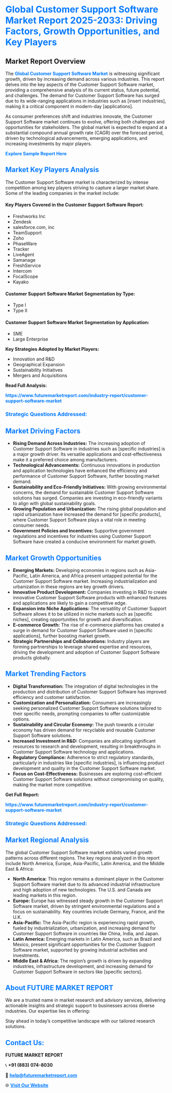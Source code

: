 <h1 style="color: #007BFF;">Global Customer Support Software Market Report 2025-2033: Driving Factors, Growth Opportunities, and Key Players</h1>

<section id="overview">
<h2>Market Report Overview</h2>
<p>The <a href="https://www.futuremarketreport.com/industry-report/customer-support-software-market" style="color: #007BFF; text-decoration: none;"><strong>Global Customer Support Software Market</strong></a> is witnessing significant growth, driven by increasing demand across various industries. This report delves into the key aspects of the Customer Support Software market, providing a comprehensive analysis of its current status, future potential, and challenges. The demand for Customer Support Software has surged due to its wide-ranging applications in industries such as [insert industries], making it a critical component in modern-day [applications].</p>
<p>As consumer preferences shift and industries innovate, the Customer Support Software market continues to evolve, offering both challenges and opportunities for stakeholders. The global market is expected to expand at a substantial compound annual growth rate (CAGR) over the forecast period, driven by technological advancements, emerging applications, and increasing investments by major players.</p>
</section>

<section id="overview">
<p><a href="https://www.futuremarketreport.com/request-sample/reportId=100650" style="color: #007BFF; text-decoration: none;"><strong>Explore Sample Report Here</strong></a></p>
</section>

<section id="key-players">
<h2 style="color: #007BFF;">Market Key Players Analysis</h2>
<p>The Customer Support Software market is characterized by intense competition among key players striving to capture a larger market share. Some of the leading companies in the market include:</p>
<h4>Key Players Covered in the Customer Support Software Report:</h4>
<ul><li>Freshworks Inc</li><li>Zendesk</li><li>salesforce.com, inc</li><li>TeamSupport</li><li>Zoho</li><li>PhaseWare</li><li>Tracker</li><li>LiveAgent</li><li>Samanage</li><li>FreshService</li><li>Intercom</li><li>FocalScope</li><li>Kayako</li></ul>
<h4>Customer Support Software Market Segmentation by Type:</h4>
<ul><li>Type I</li><li>Type II</li></ul>

<h4>Customer Support Software Market Segmentation by Application:</h4>
<ul><li>SME</li><li>Large Enterprise</li></ul>
<p><strong>Key Strategies Adopted by Market Players:</strong></p>
<ul>
<li>Innovation and R&D</li>
<li>Geographical Expansion</li>
<li>Sustainability Initiatives</li>
<li>Mergers and Acquisitions</li>
</ul>
</section>

<section>
<p><strong>Read Full Analysis: </strong></p><a href="https://www.futuremarketreport.com/industry-report/customer-support-software-market" style="color: #007BFF; text-decoration: none;"><strong>https://www.futuremarketreport.com/industry-report/customer-support-software-market</strong></a>
<h3 style="color: #007BFF;">Strategic Questions Addressed:</h3>
</section>

<section id="driving-factors">
<h2 style="color: #007BFF;">Market Driving Factors</h2>
<ul>
<li><strong>Rising Demand Across Industries:</strong> The increasing adoption of Customer Support Software in industries such as [specific industries] is a major growth driver. Its versatile applications and cost-effectiveness make it a preferred choice among manufacturers.</li>
<li><strong>Technological Advancements:</strong> Continuous innovations in production and application technologies have enhanced the efficiency and performance of Customer Support Software, further boosting market demand.</li>
<li><strong>Sustainability and Eco-Friendly Initiatives:</strong> With growing environmental concerns, the demand for sustainable Customer Support Software solutions has surged. Companies are investing in eco-friendly variants to align with global sustainability goals.</li>
<li><strong>Growing Population and Urbanization:</strong> The rising global population and rapid urbanization have increased the demand for [specific products], where Customer Support Software plays a vital role in meeting consumer needs.</li>
<li><strong>Government Policies and Incentives:</strong> Supportive government regulations and incentives for industries using Customer Support Software have created a conducive environment for market growth.</li>
</ul>
</section>

<section id="growth-opportunities">
<h2 style="color: #007BFF;">Market Growth Opportunities</h2>
<ul>
<li><strong>Emerging Markets:</strong> Developing economies in regions such as Asia-Pacific, Latin America, and Africa present untapped potential for the Customer Support Software market. Increasing industrialization and urbanization in these regions are key growth drivers.</li>
<li><strong>Innovative Product Development:</strong> Companies investing in R&D to create innovative Customer Support Software products with enhanced features and applications are likely to gain a competitive edge.</li>
<li><strong>Expansion into Niche Applications:</strong> The versatility of Customer Support Software allows it to be utilized in niche markets such as [specific niches], creating opportunities for growth and diversification.</li>
<li><strong>E-commerce Growth:</strong> The rise of e-commerce platforms has created a surge in demand for Customer Support Software used in [specific applications], further boosting market growth.</li>
<li><strong>Strategic Partnerships and Collaborations:</strong> Industry players are forming partnerships to leverage shared expertise and resources, driving the development and adoption of Customer Support Software products globally.</li>
</ul>
</section>

<section id="trending-factors">
<h2 style="color: #007BFF;">Market Trending Factors</h2>
<ul>
<li><strong>Digital Transformation:</strong> The integration of digital technologies in the production and distribution of Customer Support Software has improved efficiency and customer satisfaction.</li>
<li><strong>Customization and Personalization:</strong> Consumers are increasingly seeking personalized Customer Support Software solutions tailored to their specific needs, prompting companies to offer customizable options.</li>
<li><strong>Sustainability and Circular Economy:</strong> The push towards a circular economy has driven demand for recyclable and reusable Customer Support Software solutions.</li>
<li><strong>Increased Investment in R&D:</strong> Companies are allocating significant resources to research and development, resulting in breakthroughs in Customer Support Software technology and applications.</li>
<li><strong>Regulatory Compliance:</strong> Adherence to strict regulatory standards, particularly in industries like [specific industries], is influencing product development and quality in the Customer Support Software market.</li>
<li><strong>Focus on Cost-Effectiveness:</strong> Businesses are exploring cost-efficient Customer Support Software solutions without compromising on quality, making the market more competitive.</li>
</ul>
</section>

<section>
<p><strong>Get Full Report: </strong></p><a href="https://www.futuremarketreport.com/industry-report/customer-support-software-market" style="color: #007BFF; text-decoration: none;"><strong>https://www.futuremarketreport.com/industry-report/customer-support-software-market</strong></a>
<h3 style="color: #007BFF;">Strategic Questions Addressed:</h3>
</section>


<section id="regional-analysis">
<h2 style="color: #007BFF;">Market Regional Analysis</h2>
<p>The global Customer Support Software market exhibits varied growth patterns across different regions. The key regions analyzed in this report include North America, Europe, Asia-Pacific, Latin America, and the Middle East & Africa:</p>
<ul>
<li><strong>North America:</strong> This region remains a dominant player in the Customer Support Software market due to its advanced industrial infrastructure and high adoption of new technologies. The U.S. and Canada are leading markets in this region.</li>
<li><strong>Europe:</strong> Europe has witnessed steady growth in the Customer Support Software market, driven by stringent environmental regulations and a focus on sustainability. Key countries include Germany, France, and the U.K.</li>
<li><strong>Asia-Pacific:</strong> The Asia-Pacific region is experiencing rapid growth, fueled by industrialization, urbanization, and increasing demand for Customer Support Software in countries like China, India, and Japan.</li>
<li><strong>Latin America:</strong> Emerging markets in Latin America, such as Brazil and Mexico, present significant opportunities for the Customer Support Software market, supported by growing industrial activities and investments.</li>
<li><strong>Middle East & Africa:</strong> The region’s growth is driven by expanding industries, infrastructure development, and increasing demand for Customer Support Software in sectors like [specific sectors].</li>
</ul>
</section>

<footer>
<h2 style="color: #007BFF;">About FUTURE MARKET REPORT</h2>
<p>We are a trusted name in market research and advisory services, delivering actionable insights and strategic support to businesses across diverse industries. Our expertise lies in offering:</p>

<p>Stay ahead in today’s competitive landscape with our tailored research solutions.</p>

<h2 style="color: #007BFF;">Contact Us:</h2>
<p><strong>FUTURE MARKET REPORT</strong></p>
<p>📞 <strong>+91 (883) 074-8030</strong></p>
<p>📧 <strong><a href="mailto:help@futuremarketreport.com" style="color: #007BFF;">help@futuremarketreport.com</a></strong></p>
<p>🌐 <strong><a href="https://www.futuremarketreport.com/" style="color: #007BFF;">Visit Our Website</a></strong></p>
</footer>